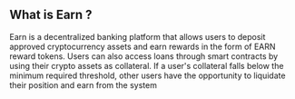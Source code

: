 ## What is Earn ?
Earn is a decentralized banking platform that allows users to deposit approved cryptocurrency assets and earn rewards in the form of EARN reward tokens.
Users can also access loans through smart contracts by using their crypto assets as collateral. If a user's collateral falls below the minimum required threshold, other users have the opportunity to liquidate their position and earn from the system

